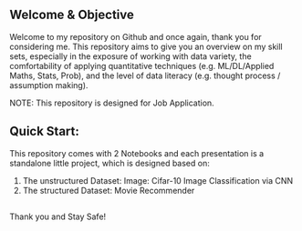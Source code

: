 ## Welcome & Objective

Welcome to my repository on Github and once again, thank you for considering me. This repository aims to give you an overview on my skill sets, especially in the exposure of working with data variety, the comfortability of applying quantitative techniques (e.g. ML/DL/Applied Maths, Stats, Prob), and the level of data literacy (e.g. thought process / assumption making).

NOTE: This repository is designed for Job Application.

## Quick Start:

This repository comes with 2 Notebooks and each presentation is a standalone little project, which is designed based on:

1. The unstructured Dataset: Image: Cifar-10 Image Classification via CNN 
2. The structured Dataset: Movie Recommender


##
Thank you and Stay Safe!
